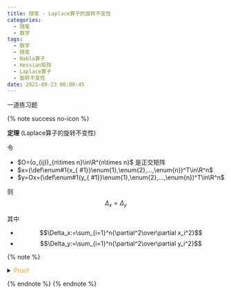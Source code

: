 ```yaml
---
title: 随笔 - Laplace算子的旋转不变性
categories:
  - 随笔
  - 数学
tags:
  - 数学
  - 随笔
  - Nabla算子
  - Hessian矩阵
  - Laplace算子
  - 旋转不变性
date: 2021-09-23 00:08:45
---
```


一道练习题

<!-- more -->

{% note success no-icon %}

**<a id="th">定理</a>** (Laplace算子的旋转不变性)

令

- $O=(o_{ij})_{n\times n}\in\R^{n\times n}$ 是正交矩阵
- $x=(\def\enum#1{x_{ #1}}\enum{1},\enum{2},...,\enum{n})^T\in\R^n$
- $y=Ox=(\def\enum#1{y_{ #1}}\enum{1},\enum{2},...,\enum{n})^T\in\R^n$

则
$$\Delta_x=\Delta_y$$

其中

- $$\Delta_x:=\sum_{i=1}^n{\partial^2\over\partial x_i^2}$$
- $$\Delta_y:=\sum_{i=1}^n{\partial^2\over\partial y_i^2}$$

{% note %}

<details>
<summary><font color='orange'>Proof</font></summary>

显然
$$y_i=\sum_{j=1}^no_{ij}x_j,\ \forall i=1..n$$

故我们有
$${\partial\over\partial x_i}=\sum_{j=1}^n{\partial\over\partial y_j}{\partial y_j\over\partial x_i}=\sum_{j=1}^no_{ji}{\partial\over\partial y_j}$$

考虑 Hessian 矩阵

$$\nabla^2_x=\left({\partial^2\over\partial x_j\partial x_i}\right)_{n\times n}=\left(\sum_{l=1}^n\sum_{k=1}^no_{lj}o_{ki}{\partial^2\over\partial y_l\partial y_k}\right)_{n\times n}$$

则

$$\begin{aligned}
  \Delta_x&=\operatorname{tr}(\nabla^2_x)\\
  &=\sum_{l=1}^n\sum_{k=1}^n\left(\sum_{i=1}^no_{li}o_{ki}\right){\partial^2\over\partial y_l\partial y_k}\\
  &=\sum_{l=1}^n\sum_{k=1}^n\delta_{kl}{\partial^2\over\partial y_l\partial y_k}\\
  &=\sum_{k=1}^n{\partial^2\over\partial y_k^2}\\
  &=\Delta_y
\end{aligned}$$

</details>

{% endnote %}
{% endnote %}
